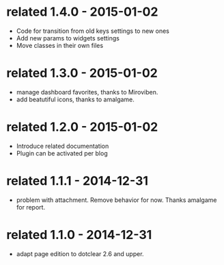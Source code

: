 related 1.4.0 - 2015-01-02
==========================
* Code for transition from old keys settings to new ones
* Add new params to widgets settings
* Move classes in their own files

related 1.3.0 - 2015-01-02
==========================
* manage dashboard favorites, thanks to  Miroviben.
* add beatutiful icons, thanks to amalgame.

related 1.2.0 - 2015-01-02
==========================
* Introduce related documentation
* Plugin can be activated per blog

related 1.1.1 - 2014-12-31
==========================
* problem with attachment. Remove behavior for now.
  Thanks amalgame for report.

related 1.1.0 - 2014-12-31
==========================
* adapt page edition to dotclear 2.6 and upper.
